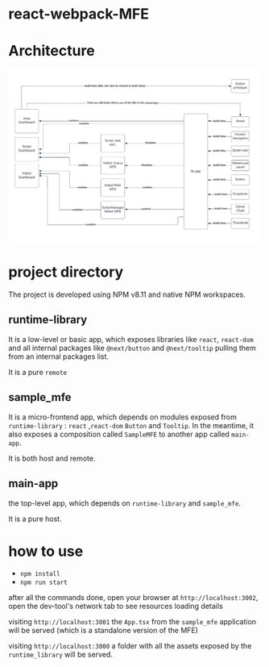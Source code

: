 # react-webpack-MFE

# Architecture

<img src="docs/high level architecture - dependencies.png" width="1000">

# project directory

The project is developed using NPM v8.11 and native NPM workspaces.

## runtime-library

It is a low-level or basic app, which exposes libraries like `react`, `react-dom` and all internal packages like `@next/button` and `@next/tooltip` pulling them from an internal packages list.

It is a pure `remote`

## sample_mfe

It is a micro-frontend app, which depends on modules exposed from `runtime-library` : `react` ,`react-dom` `Button` and `Tooltip`. In the meantime, it also exposes a composition called `SampleMFE` to another app called `main-app`.

It is both host and remote.

## main-app

the top-level app, which depends on `runtime-library` and `sample_mfe`.

It is a pure host.

# how to use

- `npm install`
- `npm run start`

after all the commands done, open your browser at `http://localhost:3002`, open the dev-tool's network tab to see resources loading details

visiting `http://localhost:3001` the `App.tsx` from the `sample_mfe` application will be served (which is a standalone version of the MFE)

visiting `http://localhost:3000` a folder with all the assets exposed by the `runtime_library` will be served.